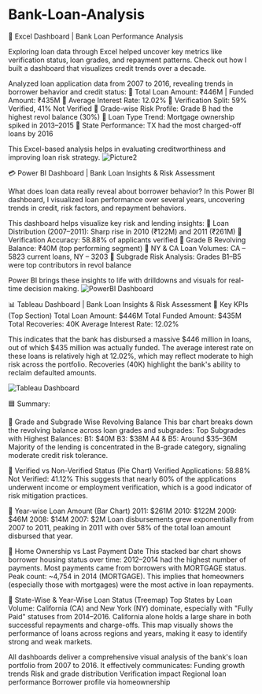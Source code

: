 # Bank-Loan-Analysis
📘 Excel Dashboard | Bank Loan Performance Analysis

Exploring loan data through Excel helped uncover key metrics like verification status, loan grades, and repayment patterns. Check out how I built a dashboard that visualizes credit trends over a decade.

Analyzed loan application data from 2007 to 2016, revealing trends in borrower behavior and credit status:
🔹 Total Loan Amount: ₹446M | Funded Amount: ₹435M
🔹 Average Interest Rate: 12.02%
🔹 Verification Split: 59% Verified, 41% Not Verified
🔹 Grade-wise Risk Profile: Grade B had the highest revol balance (30%)
🔹 Loan Type Trend: Mortgage ownership spiked in 2013–2015
🔹 State Performance: TX had the most charged-off loans by 2016

This Excel-based analysis helps in evaluating creditworthiness and improving loan risk strategy.
![Picture2](https://github.com/user-attachments/assets/ec55b165-164f-42b3-bba5-97a57bfbffc1)


💳 Power BI Dashboard | Bank Loan Insights & Risk Assessment

What does loan data really reveal about borrower behavior? In this Power BI dashboard, I visualized loan performance over several years, uncovering trends in credit, risk factors, and repayment behaviors.

This dashboard helps visualize key risk and lending insights:
🔹 Loan Distribution (2007–2011): Sharp rise in 2010 (₹122M) and 2011 (₹261M)
🔹 Verification Accuracy: 58.88% of applicants verified
🔹 Grade B Revolving Balance: ₹40M (top performing segment)
🔹 NY & CA Loan Volumes: CA – 5823 current loans, NY – 3203
🔹 Subgrade Risk Analysis: Grades B1–B5 were top contributors in revol balance

Power BI brings these insights to life with drilldowns and visuals for real-time decision making.
![PowerBI Dashboard](https://github.com/user-attachments/assets/b5d7d9ec-b816-4baf-979d-ebb4a8157773)

📊 Tableau Dashboard | Bank Loan Insights & Risk Assessment
🔹 Key KPIs (Top Section)
Total Loan Amount: $446M
Total Funded Amount: $435M
Total Recoveries: 40K
Average Interest Rate: 12.02%

This indicates that the bank has disbursed a massive $446 million in loans, out of which $435 million was actually funded. The average interest rate on these loans is relatively high at 12.02%, which may reflect moderate to high risk across the portfolio. Recoveries (40K) highlight the bank's ability to reclaim defaulted amounts.

![Tableau Dashboard](https://github.com/user-attachments/assets/397fc80d-c3e8-466b-8ea0-ea4fe4416c78)

🟦 Summary:

🔹 Grade and Subgrade Wise Revolving Balance
This bar chart breaks down the revolving balance across loan grades and subgrades:
Top Subgrades with Highest Balances:
B1: $40M
B3: $38M
A4 & B5: Around $35–36M
Majority of the lending is concentrated in the B-grade category, signaling moderate credit risk tolerance.

🔹 Verified vs Non-Verified Status (Pie Chart)
Verified Applications: 58.88%
Not Verified: 41.12%
This suggests that nearly 60% of the applications underwent income or employment verification, which is a good indicator of risk mitigation practices.

🔹 Year-wise Loan Amount (Bar Chart)
2011: $261M
2010: $122M
2009: $46M
2008: $14M
2007: $2M
Loan disbursements grew exponentially from 2007 to 2011, peaking in 2011 with over 58% of the total loan amount disbursed that year.

🔹 Home Ownership vs Last Payment Date
This stacked bar chart shows borrower housing status over time:
2012–2014 had the highest number of payments.
Most payments came from borrowers with MORTGAGE status.
Peak count: ~4,754 in 2014 (MORTGAGE).
This implies that homeowners (especially those with mortgages) were the most active in loan repayments.

🔹 State-Wise & Year-Wise Loan Status (Treemap)
Top States by Loan Volume:
California (CA) and New York (NY) dominate, especially with "Fully Paid" statuses from 2014–2016.
California alone holds a large share in both successful repayments and charge-offs.
This map visually shows the performance of loans across regions and years, making it easy to identify strong and weak markets.

All dashboards deliver a comprehensive visual analysis of the bank's loan portfolio from 2007 to 2016. It effectively communicates:
Funding growth trends
Risk and grade distribution
Verification impact
Regional loan performance
Borrower profile via homeownership
